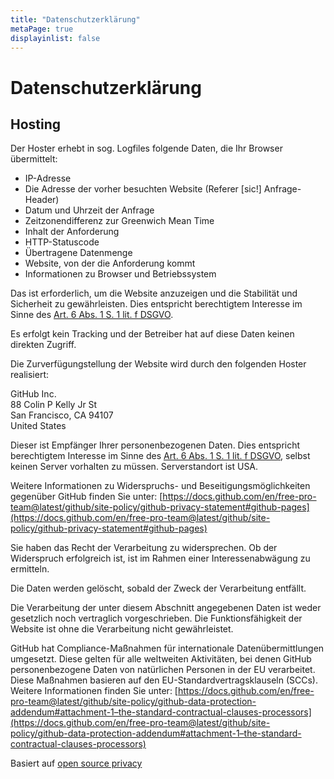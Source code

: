 ```yaml
---
title: "Datenschutzerklärung"
metaPage: true
displayinlist: false
---
```


# Datenschutzerklärung

## Hosting

Der Hoster erhebt in sog. Logfiles folgende Daten, die Ihr Browser übermittelt:

* IP-Adresse
* Die Adresse der vorher besuchten Website (Referer [sic!] Anfrage-Header)
* Datum und Uhrzeit der Anfrage
* Zeitzonendifferenz zur Greenwich Mean Time
* Inhalt der Anforderung
* HTTP-Statuscode
* Übertragene Datenmenge
* Website, von der die Anforderung kommt
* Informationen zu Browser und Betriebssystem

Das ist erforderlich, um die Website anzuzeigen und die Stabilität und Sicherheit zu gewährleisten. Dies entspricht berechtigtem Interesse im Sinne des [Art. 6 Abs. 1 S. 1 lit. f DSGVO](https://dsgvo-gesetz.de/art-6-dsgvo/).

Es erfolgt kein Tracking und der Betreiber hat auf diese Daten keinen direkten Zugriff.

Die Zurverfügungstellung der Website wird durch den folgenden Hoster realisiert:

GitHub Inc.<br />
88 Colin P Kelly Jr St<br />
San Francisco, CA 94107<br />
United States<br />

Dieser ist Empfänger Ihrer personenbezogenen Daten. Dies entspricht berechtigtem Interesse im Sinne des [Art. 6 Abs. 1 S. 1 lit. f DSGVO](https://dsgvo-gesetz.de/art-6-dsgvo/), selbst keinen Server vorhalten zu müssen. Serverstandort ist USA.

Weitere Informationen zu Widerspruchs- und Beseitigungsmöglichkeiten gegenüber GitHub finden Sie unter: [https://docs.github.com/en/free-pro-team@latest/github/site-policy/github-privacy-statement#github-pages](https://docs.github.com/en/free-pro-team@latest/github/site-policy/github-privacy-statement#github-pages)

Sie haben das Recht der Verarbeitung zu widersprechen. Ob der Widerspruch erfolgreich ist, ist im Rahmen einer Interessenabwägung zu ermitteln.

Die Daten werden gelöscht, sobald der Zweck der Verarbeitung entfällt.

Die Verarbeitung der unter diesem Abschnitt angegebenen Daten ist weder gesetzlich noch vertraglich vorgeschrieben. Die Funktionsfähigkeit der Website ist ohne die Verarbeitung nicht gewährleistet.

GitHub hat Compliance-Maßnahmen für internationale Datenübermittlungen umgesetzt. Diese gelten für alle weltweiten Aktivitäten, bei denen GitHub personenbezogene Daten von natürlichen Personen in der EU verarbeitet. Diese Maßnahmen basieren auf den EU-Standardvertragsklauseln (SCCs). Weitere Informationen finden Sie unter: [https://docs.github.com/en/free-pro-team@latest/github/site-policy/github-data-protection-addendum#attachment-1–the-standard-contractual-clauses-processors](https://docs.github.com/en/free-pro-team@latest/github/site-policy/github-data-protection-addendum#attachment-1–the-standard-contractual-clauses-processors)

<p class="small">Basiert auf <a href="https://opr.vc/docs/hosting/github_pages/">open source privacy</a></p>
